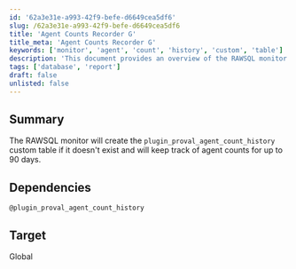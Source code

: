 ```yaml
---
id: '62a3e31e-a993-42f9-befe-d6649cea5df6'
slug: /62a3e31e-a993-42f9-befe-d6649cea5df6
title: 'Agent Counts Recorder G'
title_meta: 'Agent Counts Recorder G'
keywords: ['monitor', 'agent', 'count', 'history', 'custom', 'table']
description: 'This document provides an overview of the RAWSQL monitor that creates the custom table `plugin_proval_agent_count_history` to track agent counts over a period of 90 days, ensuring efficient monitoring and management of agents.'
tags: ['database', 'report']
draft: false
unlisted: false
---
```


## Summary

The RAWSQL monitor will create the `plugin_proval_agent_count_history` custom table if it doesn't exist and will keep track of agent counts for up to 90 days.

## Dependencies

`@plugin_proval_agent_count_history`

## Target

Global

